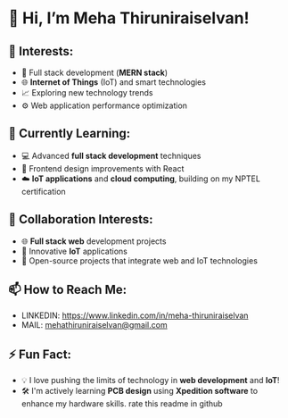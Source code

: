 # 👋 Hi, I’m Meha Thiruniraiselvan!

## 👀 Interests:
- 🔧 Full stack development (**MERN stack**)
- 🌐 **Internet of Things** (IoT) and smart technologies
- 📈 Exploring new technology trends
- ⚙️ Web application performance optimization

## 🌱 Currently Learning:
- 💻 Advanced **full stack development** techniques
- 🎨 Frontend design improvements with React
- ☁️ **IoT applications** and **cloud computing**, building on my NPTEL certification

## 🤝 Collaboration Interests:
- 🌐 **Full stack web** development projects
- 🤖 Innovative **IoT** applications
- 🚀 Open-source projects that integrate web and IoT technologies

## 📫 How to Reach Me:
- LINKEDIN: https://www.linkedin.com/in/meha-thiruniraiselvan
- MAIL: mehathiruniraiselvan@gmail.com

## ⚡ Fun Fact:
- 💡 I love pushing the limits of technology in **web development** and **IoT**!
- 🛠️ I'm actively learning **PCB design** using **Xpedition software** to enhance my hardware skills.
rate this readme in github

